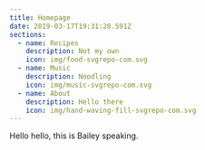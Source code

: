 ```yaml
---
title: Homepage
date: 2019-03-17T19:31:20.591Z
sections:
  - name: Recipes
    description: Not my own
    icon: img/food-svgrepo-com.svg
  - name: Music
    description: Noodling
    icon: img/music-svgrepo-com.svg
  - name: About
    description: Hello there
    icon: img/hand-waving-fill-svgrepo-com.svg
---
```

Hello hello, this is Bailey speaking.
